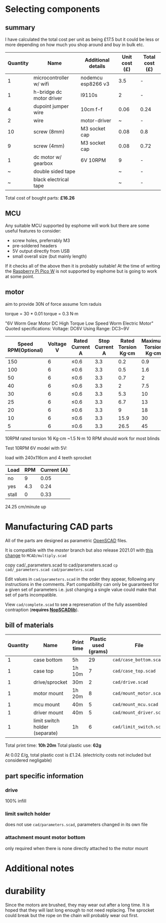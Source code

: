 # Selecting components

## summary

I have calculated the total cost per unit as being £17.5 but it could be less
or more depending on how much you shop around and buy in bulk etc.

| Quantity | Name                     | Additional details | Unit cost (£) | Total cost (£) |
|----------|--------------------------|--------------------|---------------|----------------|
| 1        | microcontroller w/ wifi  | nodemcu esp8266 v3 | 3.5           | -              |
| 1        | h-bridge dc motor driver | l9110s             | 2             | -              |
| 4        | dupoint jumper wire      | 10cm f-f           | 0.06          | 0.24           |
| 2        | wire                     | motor-driver       | ~             | -              |
| 10       | screw (8mm)              | M3 socket cap      | 0.08          | 0.8            |
| 9        | screw (4mm)              | M3 socket cap      | 0.08          | 0.72           |
| 1        | dc motor w/ gearbox      | 6V 10RPM           | 9             | -              |
| ~        | double sided tape        |                    | ~             | -              |
| ~        | black electrical tape    |                    | ~             | -              |

Total cost of bought parts: **£16.26**

## MCU

Any suitable MCU supported by esphome will work but there are some useful
features to consider:

- screw holes, preferrably M3
- pre-soldered headers
- 5V output directly from USB
- small overall size (but mainly length)

If it checks all of the above then it is probably suitable!
At the time of writing the [Raspberry Pi Pico W](
https://www.raspberrypi.com/news/raspberry-pi-pico-w-your-6-iot-platform/) is
not supported by esphome but is going to work at some point.

## motor

aim to provide 30N of force
assume 1cm raduis

torque = 30 * 0.01
torque = 0.3 N⋅m

"6V Worm Gear Motor DC High Torque Low Speed Worm Electric Motor"
Quoted specifications:
Voltage: DC6V
Using Range: DC3~9V

| Speed RPM(Optional) | Voltage V | Rated Current A | Stop Current A | Rated Torsion Kg⋅cm | Maximum Torsion Kg⋅cm |
|---------------------|-----------|-----------------|----------------|---------------------|-----------------------|
| 150                 | 6         | ≤0.6            | 3.3            | 0.2                 | 0.9                   |
| 100                 | 6         | ≤0.6            | 3.3            | 0.5                 | 1.6                   |
| 50                  | 6         | ≤0.6            | 3.3            | 0.7                 | 2                     |
| 40                  | 6         | ≤0.6            | 3.3            | 2                   | 7.5                   |
| 30                  | 6         | ≤0.6            | 3.3            | 5.3                 | 10                    |
| 25                  | 6         | ≤0.6            | 3.3            | 6.7                 | 13                    |
| 20                  | 6         | ≤0.6            | 3.3            | 9                   | 18                    |
| 10                  | 6         | ≤0.6            | 3.3            | 15.9                | 30                    |
| 5                   | 6         | ≤0.6            | 3.3            | 26.5                | 45                    |

10RPM rated torsion 16 Kg⋅cm
~1.5 N⋅m
10 RPM should work for most blinds

Test 10RPM 6V model with 5V:

load with 240x116cm and 4 teeth sprocket

| Load  | RPM | Current (A) |
|-------|-----|-------------|
| no    | 9   | 0.05        |
| yes   | 4.3 | 0.24        |
| stall | 0   | 0.33        |

24.25 cm/minute up

# Manufacturing CAD parts

All of the parts are designed as parametric [OpenSCAD](https://openscad.org/)
files.

It is compatible with the *master* branch but also release 2021.01 with [this
change](
https://github.com/openscad/MCAD/commit/87cf713d25b5a1c5531040ce020c6e55c951f19d)
to `MCAD/multiply.scad`

copy cad/_parameters.scad to cad/parameters.scad
`cp cad/_parameters.scad cad/parameters.scad`

Edit values in `cad/parameters.scad` in the order they appear, following any
instructions in the comments. Part compatibility can only be guaranteed for a
given set of parameters i.e. just changing a single value could make that set
of parts incompatible.

View `cad/complete.scad` to see a represenation of the fully assembled
contraption (**requires [NopSCADlib](https://github.com/nophead/NopSCADlib)**).

## bill of materials

| Quantity | Name                           | Print time | Plastic used (grams) | File                    |
|----------|--------------------------------|------------|----------------------|-------------------------|
| 1        | case bottom                    | 5h         | 29                   | `cad/case_bottom.scad`  |
| 1        | case top                       | 1h 10m     | 7                    | `cad/case_top.scad`     |
| 1        | drive/sprocket                 | 30m        | 2                    | `cad/drive.scad`        |
| 1        | motor mount                    | 1h 20m     | 8                    | `cad/mount_motor.scad`  |
| 1        | mcu mount                      | 40m        | 5                    | `cad/mount_mcu.scad`    |
| 1        | driver mount                   | 40m        | 5                    | `cad/mount_driver.scad` |
| 1        | limit switch holder (separate) | 1h         | 6                    | `cad/limit_switch.scad` |

Total print time: **10h 20m**
Total plastic use: **62g**

At 0.02 £/g, total plastic cost is £1.24. (electricity costs not included but
considered negligable)

## part specific information

### drive

100% infill

### limit switch holder

does not use `cad/parameters.scad`, parameters changed in its own file

### attachment mount motor bottom

only required when there is none directly attached to the motor mount

# Additional notes

# durability

Since the motors are brushed, they may wear out after a long time. It is hoped
that they will last long enough to not need replacing. The sprocket could break
but the rope on the chain will probably wear out first.
